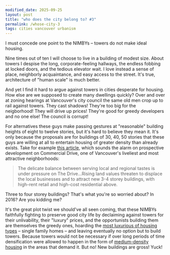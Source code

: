```yaml
---
modified_date: 2025-09-25
layout: post
title: "who does the city belong to? #3"
permalink: /whose-city-3
tags: cities vancouver urbanism
---
```


I must concede one point to the NIMBYs – towers do not make ideal housing.
<!--more-->
Nine times out of ten I will choose to live in a building of modest size.
About towers I despise the long, corporate-feeling hallways, the endless fobbing at locked doors, and the tedious elevator wait.
I love instead a sense of place, neighborly acquaintance, and easy access to the street.
It's true, architecture of "human scale" is much better.

And yet I find it hard to argue against towers in cities desperate for housing.
How else are we supposed to create many dwellings quickly?
Over and over at zoning hearings at Vancouver's city council the same old men crop up to rail against towers.
They cast shadows!
They're too big for the neigborhood!
They will drive up prices!
They're good for greedy developers and no one else!
The council is corrupt!

For alternatives these guys make passing gestures at "reasonable" building heights of eight to twelve stories, but it's hard to believe they mean it.
It's only because the proposals are for buildings of 30, 40, 50 stories that these guys are willing at all to entertain housing of greater density than already exists.
Take for example [this article](https://heritagevancouver.org/top10-watch-list/2016/7-commercial-drive/), which sounds the alarm on prospective development on Commercial Drive, one of Vancouver's liveliest and most attractive neighborhoods:

> The delicate balance between serving local and regional tastes is under pressure on The Drive...Rising land values threaten to displace the local businesses and to attract new 3-4 storey buildings, with high-rent retail and high-cost residential above.

Three to four storey buildings?
That's what you're so worried about?
In 2016?
Are you kidding me?

It's the great plot twist we should've all seen coming, that these NIMBYs faithfully fighting to preserve good city life by declaiming against towers for their unlivability, their "luxury" prices, and the opportunists building them are themselves the greedy ones, hoarding the [most luxurious of housing types](https://youtu.be/pbQAr3K57WQ?si=sCfhPfhzczHMfVMa) – single family homes – and leaving eventually no option but to build towers.
Because towers would not be necessary if over long periods of time densification were allowed to happen in the form of [medium-density housing](https://en.wikipedia.org/wiki/Missing_middle_housing) in the areas that demand it.
But no!
New buildings are gross!
Yuck!
